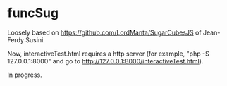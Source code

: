 # funcSug
Loosely based on https://github.com/LordManta/SugarCubesJS of Jean-Ferdy Susini.

Now, interactiveTest.html requires a http server (for example, "php -S 127.0.0.1:8000" and go to http://127.0.0.1:8000/interactiveTest.html).

In progress.
